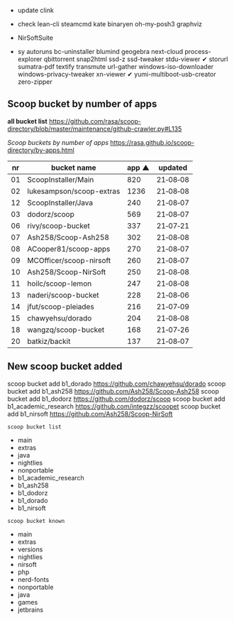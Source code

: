 
* update
clink

* check
lean-cli
steamcmd
kate
binaryen
oh-my-posh3
graphviz

* NirSoftSuite

* sy
autoruns
bc-uninstaller
blumind
geogebra
next-cloud
process-explorer
qbittorrent
snap2html
ssd-z
ssd-tweaker
stdu-viewer  ✔
storurl
sumatra-pdf
textify
transmute
url-gather
windows-iso-downloader
windows-privacy-tweaker
xn-viewer   ✔
yumi-multiboot-usb-creator
zero-zipper


## Scoop bucket by number of apps

**all bucket list**
https://github.com/rasa/scoop-directory/blob/master/maintenance/github-crawler.py#L135

*Scoop buckets by number of apps*
https://rasa.github.io/scoop-directory/by-apps.html


nr | bucket name              | app ▲ | updated
---|--------------------------|-------|---------
01 | ScoopInstaller/Main      |  820  | 21‑08‑08
02 | lukesampson/scoop-extras | 1236  | 21‑08‑08
12 | ScoopInstaller/Java      |  240  | 21‑08‑07
03 | dodorz/scoop             |  569  | 21‑08‑07
06 | rivy/scoop-bucket        |  337  | 21‑07‑21
07 | Ash258/Scoop-Ash258      |  302  | 21‑08‑08
08 | ACooper81/scoop-apps     |  270  | 21‑08‑07
09 | MCOfficer/scoop-nirsoft  |  260  | 21‑08‑07
10 | Ash258/Scoop-NirSoft     |  250  | 21‑08‑08
11 | hoilc/scoop-lemon        |  247  | 21‑08‑08
13 | naderi/scoop-bucket      |  228  | 21‑08‑06
14 | jfut/scoop-pleiades      |  216  | 21‑07‑09
15 | chawyehsu/dorado         |  204  | 21‑08‑08
18 | wangzq/scoop-bucket      |  168  | 21‑07‑26
20 | batkiz/backit            |  137  | 21‑08‑07


## New scoop bucket added

scoop bucket add b1_dorado https://github.com/chawyehsu/dorado
scoop bucket add b1_ash258 https://github.com/Ash258/Scoop-Ash258
scoop bucket add b1_dodorz https://github.com/dodorz/scoop
scoop bucket add b1_academic_research https://github.com/integzz/scoopet
scoop bucket add b1_nirsoft https://github.com/Ash258/Scoop-NirSoft

`scoop bucket list`
- main
- extras
- java
- nightlies
- nonportable
- b1_academic_research
- b1_ash258
- b1_dodorz
- b1_dorado
- b1_nirsoft

`scoop bucket known`
- main
- extras
- versions
- nightlies
- nirsoft
- php
- nerd-fonts
- nonportable
- java
- games
- jetbrains
